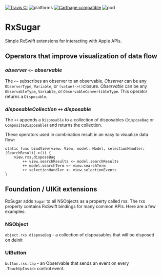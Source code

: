 [![Travis CI](https://travis-ci.org/RxSugar/RxSugar.svg?branch=master)](https://travis-ci.org/RxSugar/RxSugar) ![platforms](https://img.shields.io/badge/platforms-iOS-333333.svg) [![Carthage compatible](https://img.shields.io/badge/Carthage-compatible-4BC51D.svg?style=flat)](https://github.com/Carthage/Carthage) ![pod](https://img.shields.io/cocoapods/v/RxSugar.svg)

# RxSugar
Simple RxSwift extensions for interacting with Apple APIs.

## Operators that improve visualization of data flow

### _observer_ `<~` _observable_

The `<~` subscribes an observer to an observable. 
_Observer_ can be any `ObserverType`, `Variable`, or `(value)->()`closure. 
_Observable_ can be any `ObservableType`, `Variable`, or `ObservableConvertibleType`. 
This operator returns a `Disposable`.

### _disposableCollection_ `++` _disposable_

The `++` appends a `Disposable` to a collection of disposables (`DisposeBag` or `CompositeDisposable`) and returns the collection.

These operators used in combination result in an easy to visualize data flow:
```
static func bindView(view: View, model: Model, selectionHandler:(SearchResult)->()) {
	view.rxs.disposeBag
		++ view.searchResults <~ model.searchResults
		++ model.searchTerm <~ view.searchTerm
		++ selectionHandler <~ view.selectionEvents
}
```
## Foundation / UIKit extensions
RxSugar adds `Sugar` to all NSObjects as a property called rxs. The rxs property contains RxSwift bindings for many common APIs. Here are a few examples:

### NSObject
`object.rxs.disposeBag` - a collection of dispoasables that will be disposed on deinit

### UIButton
`button.rxs.tap` - an Observable<Void> that sends an event on every `.TouchUpInside` control event.
